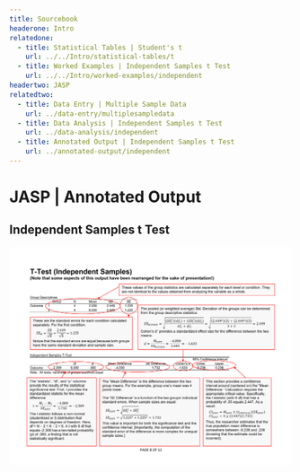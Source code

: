```yaml
---
title: Sourcebook
headerone: Intro
relatedone:
  - title: Statistical Tables | Student's t
    url: ../../Intro/statistical-tables/t
  - title: Worked Examples | Independent Samples t Test
    url: ../../Intro/worked-examples/independent
headertwo: JASP
relatedtwo:
  - title: Data Entry | Multiple Sample Data
    url: ../data-entry/multiplesampledata
  - title: Data Analysis | Independent Samples t Test
    url: ../data-analysis/independent
  - title: Annotated Output | Independent Samples t Test
    url: ../annotated-output/independent
---
```


# JASP | Annotated Output

## Independent Samples t Test

<p align="center"><kbd><img src="independent.png"></kbd></p>
